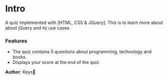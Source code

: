 # Intro
A quiz implemented with [HTML, CSS & JQuery]. This is to learn more about about jQuery and its use cases.

### Features
* The quiz contains 5 questions about programming, technology and books.
* Displays your score at the end of the quiz.

**Author**: Keys🚀
